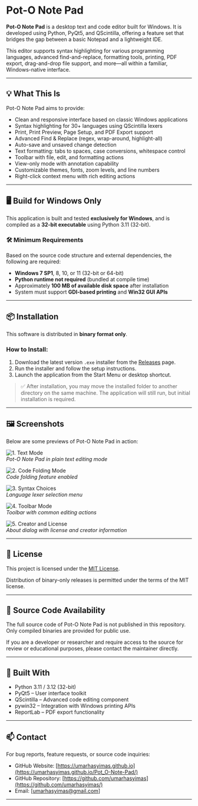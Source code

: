 # Pot-O Note Pad

**Pot-O Note Pad** is a desktop text and code editor built for Windows. It is developed using Python, PyQt5, and QScintilla, offering a feature set that bridges the gap between a basic Notepad and a lightweight IDE. 

This editor supports syntax highlighting for various programming languages, advanced find-and-replace, formatting tools, printing, PDF export, drag-and-drop file support, and more—all within a familiar, Windows-native interface.

---

## 💡 What This Is

Pot-O Note Pad aims to provide:

- Clean and responsive interface based on classic Windows applications
- Syntax highlighting for 30+ languages using QScintilla lexers
- Print, Print Preview, Page Setup, and PDF Export support
- Advanced Find & Replace (regex, wrap-around, highlight-all)
- Auto-save and unsaved change detection
- Text formatting: tabs to spaces, case conversions, whitespace control
- Toolbar with file, edit, and formatting actions
- View-only mode with annotation capability
- Customizable themes, fonts, zoom levels, and line numbers
- Right-click context menu with rich editing actions

---

## 🖥 Build for Windows Only

This application is built and tested **exclusively for Windows**, and is compiled as a **32-bit executable** using Python 3.11 (32-bit).

### 🛠 Minimum Requirements

Based on the source code structure and external dependencies, the following are required:

- **Windows 7 SP1**, 8, 10, or 11 (32-bit or 64-bit)
- **Python runtime not required** (bundled at compile time)
- Approximately **100 MB of available disk space** after installation
- System must support **GDI-based printing** and **Win32 GUI APIs**

---

## 📦 Installation

This software is distributed in **binary format only**.

### How to Install:

1. Download the latest version `.exe` installer from the [Releases](https://github.com/umarhasyimas/Pot_O-Note-Pad/releases) page.
2. Run the installer and follow the setup instructions.
3. Launch the application from the Start Menu or desktop shortcut.

> ✅ After installation, you may move the installed folder to another directory on the same machine. The application will still run, but initial installation is required.

---

## 🖼 Screenshots

Below are some previews of Pot-O Note Pad in action:

![1. Text Mode](./Pot-O_Note_Pad_version_3.2.5_Text_Mode.png)  
*Pot-O Note Pad in plain text editing mode*

![2. Code Folding Mode](./2.%20Pot-O%20Note%20Pad%20version%203.2.5%20Code%20Folding%20Mode.png)  
*Code folding feature enabled*

![3. Syntax Choices](./3.%20Pot-O%20Note%20Pad%20version%203.2.5%20Syntax%20Choices.png)  
*Language lexer selection menu*

![4. Toolbar Mode](./4.%20Pot-O%20Note%20Pad%20version%203.2.5%20Toolbar%20Mode.png)  
*Toolbar with common editing actions*

![5. Creator and License](./5.%20Pot-O%20Note%20Pad%20version%203.2.5%20Creator%20and%20License.png)  
*About dialog with license and creator information*

---

## 📄 License

This project is licensed under the [MIT License](./LICENSE).

Distribution of binary-only releases is permitted under the terms of the MIT license.

---

## 🔐 Source Code Availability

The full source code of Pot-O Note Pad is not published in this repository. Only compiled binaries are provided for public use.

If you are a developer or researcher and require access to the source for review or educational purposes, please contact the maintainer directly.

---

## 🧰 Built With

- Python 3.11 / 3.12 (32-bit)
- PyQt5 – User interface toolkit
- QScintilla – Advanced code editing component
- pywin32 – Integration with Windows printing APIs
- ReportLab – PDF export functionality

---

## 📫 Contact

For bug reports, feature requests, or source code inquiries:

- GitHub Website: [https://umarhasyimas.github.io](https://umarhasyimas.github.io/Pot_O-Note-Pad/)
- GitHub Repository:
[https://github.com/umarhasyimas](https://github.com/umarhasyimas/) 
- Email: [umarhasyimas@gmail.com]

---
